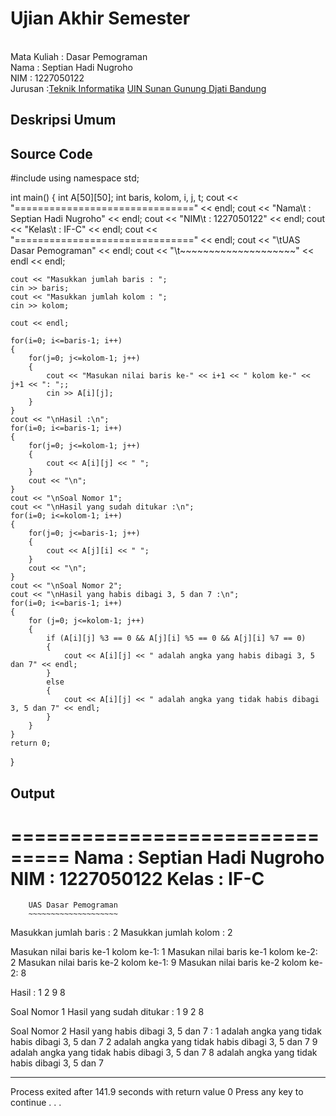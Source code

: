 # Ujian Akhir Semester 
<br>Mata Kuliah 	: Dasar Pemograman
<br> Nama		: Septian Hadi Nugroho
<br>NIM		: 1227050122
<br>Jurusan		:[Teknik Informatika](http://if.uinsgd.ac.id/) [UIN Sunan Gunung Djati Bandung](https://uinsgd.ac.id/) 

## Deskripsi Umum

## Source Code

#include <iostream>
using namespace std;

int main()
{
	int A[50][50];
	int baris, kolom, i, j, t;
	cout << "===============================" << endl;
	cout << "Nama\t : Septian Hadi Nugroho" << endl;
	cout << "NIM\t : 1227050122" << endl;
	cout << "Kelas\t : IF-C" << endl;
	cout << "===============================" << endl;
	cout << "\tUAS Dasar Pemograman" << endl;
	cout << "\t~~~~~~~~~~~~~~~~~~~~" << endl << endl;

	cout << "Masukkan jumlah baris : ";
	cin >> baris;
	cout << "Masukkan jumlah kolom : ";
	cin >> kolom;
	
	cout << endl;
	
    for(i=0; i<=baris-1; i++)
    {
       	for(j=0; j<=kolom-1; j++)
       	{
            cout << "Masukan nilai baris ke-" << i+1 << " kolom ke-" << j+1 << ": ";;
            cin >> A[i][j];
       	}
   	}
   	cout << "\nHasil :\n";
    for(i=0; i<=baris-1; i++)
    {
       	for(j=0; j<=kolom-1; j++)
        {
            cout << A[i][j] << " ";
        }
       	cout << "\n";
   	}
   	cout << "\nSoal Nomor 1";
	cout << "\nHasil yang sudah ditukar :\n";
    for(i=0; i<=kolom-1; i++)
    {
        for(j=0; j<=baris-1; j++)
        {
          	cout << A[j][i] << " ";
        }
       	cout << "\n";
    }
    cout << "\nSoal Nomor 2";
    cout << "\nHasil yang habis dibagi 3, 5 dan 7 :\n";
    for(i=0; i<=baris-1; i++)
    {
    	for (j=0; j<=kolom-1; j++)
    	{
    		if (A[i][j] %3 == 0 && A[j][i] %5 == 0 && A[j][i] %7 == 0)
    		{
    			cout << A[i][j] << " adalah angka yang habis dibagi 3, 5 dan 7" << endl;
			}
			else
			{
				cout << A[i][j] << " adalah angka yang tidak habis dibagi 3, 5 dan 7" << endl;
			}
		}
	}
	return 0;
}
## Output

===============================
Nama     : Septian Hadi Nugroho
NIM      : 1227050122
Kelas    : IF-C
===============================
        UAS Dasar Pemograman
        ~~~~~~~~~~~~~~~~~~~~

Masukkan jumlah baris : 2
Masukkan jumlah kolom : 2

Masukan nilai baris ke-1 kolom ke-1: 1
Masukan nilai baris ke-1 kolom ke-2: 2
Masukan nilai baris ke-2 kolom ke-1: 9
Masukan nilai baris ke-2 kolom ke-2: 8

Hasil :
1 2
9 8

Soal Nomor 1
Hasil yang sudah ditukar :
1 9
2 8

Soal Nomor 2
Hasil yang habis dibagi 3, 5 dan 7 :
1 adalah angka yang tidak habis dibagi 3, 5 dan 7
2 adalah angka yang tidak habis dibagi 3, 5 dan 7
9 adalah angka yang tidak habis dibagi 3, 5 dan 7
8 adalah angka yang tidak habis dibagi 3, 5 dan 7

--------------------------------
Process exited after 141.9 seconds with return value 0
Press any key to continue . . .
